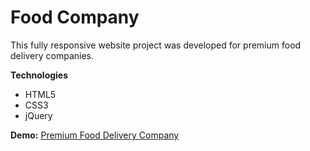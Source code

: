 # Food Company

This fully responsive website project was developed for premium food delivery companies.

**Technologies**
* HTML5
* CSS3
* jQuery

**Demo:** [Premium Food Delivery Company](https://food.anilgunay.com)

